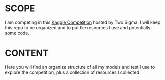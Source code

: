 SCOPE
=====
I am competing in this [Kaggle Competition](https://www.kaggle.com/c/two-sigma-financial-news) hosted by Two Sigma. I will keep this repo to be organized and to put the resources I use and potentially some code.

CONTENT
=======
Here you will find an organize structure of all my models and test I use to explore the competition, plus a collection of resources I collected
